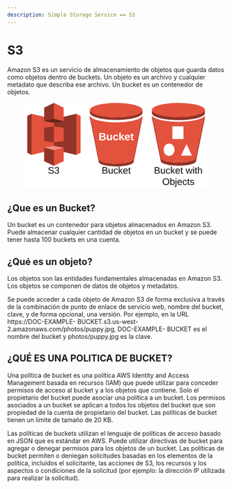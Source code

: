 ```yaml
---
description: Simple Storage Service == S3
---
```


# S3

Amazon S3 es un servicio de almacenamiento de objetos que guarda datos como objetos dentro de buckets. Un objeto es un archivo y cualquier metadato que describa ese archivo. Un bucket es un contenedor de objetos.

<figure><img src="../../.gitbook/assets/image (7) (3) (1).png" alt=""><figcaption></figcaption></figure>

## ¿Que es un Bucket?

Un bucket es un contenedor para objetos almacenados en Amazon S3. Puede almacenar cualquier cantidad de objetos en un bucket y se puede tener hasta 100 buckets en una cuenta.



## ¿Qué es un objeto?

Los objetos son las entidades fundamentales almacenadas en Amazon S3. Los objetos se componen de datos de objetos y metadatos.

Se puede acceder a cada objeto de Amazon S3 de forma exclusiva a través de la combinación de punto de enlace de servicio web, nombre del bucket, clave, y de forma opcional, una versión. Por ejemplo, en la URL https://DOC-EXAMPLE- BUCKET.s3.us-west-2.amazonaws.com/photos/puppy.jpg, DOC-EXAMPLE- BUCKET es el nombre del bucket y photos/puppy.jpg es la clave.



## ¿QUÉ ES UNA POLITICA DE BUCKET?

Una política de bucket es una política AWS Identity and Access Management basada en recursos (IAM) que puede utilizar para conceder permisos de acceso al bucket y a los objetos que contiene. Solo el propietario del bucket puede asociar una política a un bucket. Los permisos asociados a un bucket se aplican a todos los objetos del bucket que son propiedad de la cuenta de propietario del bucket. Las políticas de bucket tienen un límite de tamaño de 20 KB.&#x20;

Las políticas de buckets utilizan el lenguaje de políticas de acceso basado en JSON que es estándar en AWS. Puede utilizar directivas de bucket para agregar o denegar permisos para los objetos de un bucket. Las políticas de bucket permiten o deniegan solicitudes basadas en los elementos de la política, incluidos el solicitante, las acciones de S3, los recursos y los aspectos o condiciones de la solicitud (por ejemplo: la dirección IP utilizada para realizar la solicitud).













